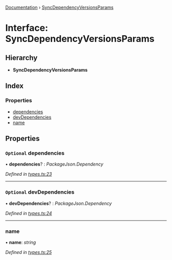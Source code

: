 [Documentation](../README.md) › [SyncDependencyVersionsParams](syncdependencyversionsparams.md)

# Interface: SyncDependencyVersionsParams

## Hierarchy

* **SyncDependencyVersionsParams**

## Index

### Properties

* [dependencies](syncdependencyversionsparams.md#optional-dependencies)
* [devDependencies](syncdependencyversionsparams.md#optional-devdependencies)
* [name](syncdependencyversionsparams.md#name)

## Properties

### `Optional` dependencies

• **dependencies**? : *PackageJson.Dependency*

*Defined in [types.ts:23](https://github.com/dylanaubrey/repodog/blob/3c8817c/packages/helpers/src/types.ts#L23)*

___

### `Optional` devDependencies

• **devDependencies**? : *PackageJson.Dependency*

*Defined in [types.ts:24](https://github.com/dylanaubrey/repodog/blob/3c8817c/packages/helpers/src/types.ts#L24)*

___

###  name

• **name**: *string*

*Defined in [types.ts:25](https://github.com/dylanaubrey/repodog/blob/3c8817c/packages/helpers/src/types.ts#L25)*
